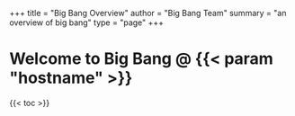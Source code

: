 +++
title = "Big Bang Overview"
author = "Big Bang Team"
summary = "an overview of big bang"
type = "page"
+++

# Welcome to Big Bang @ {{< param "hostname" >}}</h1>


{{< toc >}}
